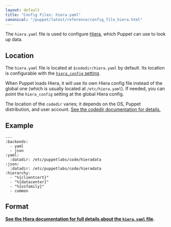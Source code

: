 ```yaml
---
layout: default
title: "Config Files: hiera.yaml"
canonical: "/puppet/latest/reference/config_file_hiera.html"
---
```


[hiera]: /hiera/latest/
[hiera_config]: /references/3.8.latest/configuration.html#hieraconfig

The `hiera.yaml` file is used to configure [Hiera][], which Puppet can use to look up data.

## Location

The `hiera.yaml` file is located at `$codedir/hiera.yaml` by default. Its location is configurable with the [`hiera_config` setting][hiera_config].

When Puppet loads Hiera, it will use its own Hiera config file instead of the global one (which is usually located at `/etc/hiera.yaml`). If needed, you can point the `hiera_config` setting at the global Hiera config.

The location of the `codedir` varies; it depends on the OS, Puppet distribution, and user account. [See the codedir documentation for details.][codedir]

[codedir]: ./dirs_codedir.html


## Example

    ---
    :backends:
      - yaml
      - json
    :yaml:
      :datadir: /etc/puppetlabs/code/hieradata
    :json:
      :datadir: /etc/puppetlabs/code/hieradata
    :hierarchy:
      - "%{clientcert}"
      - "%{datacenter}"
      - "%{osfamily}"
      - common

## Format

**[See the Hiera documentation for full details about the `hiera.yaml` file](/hiera/latest/configuring.html).**
